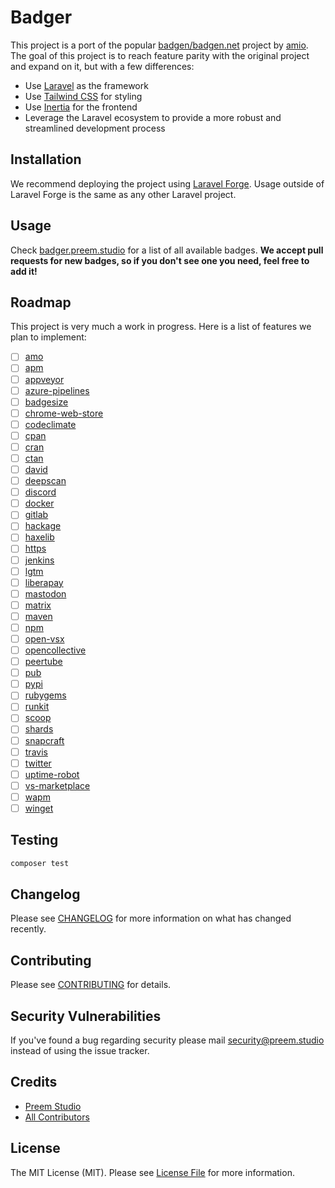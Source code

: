 # Badger

This project is a port of the popular [badgen/badgen.net](https://github.com/badgen/badgen.net) project by [amio](https://github.com/amio). The goal of this project is to reach feature parity with the original project and expand on it, but with a few differences:

- Use [Laravel](https://laravel.com) as the framework
- Use [Tailwind CSS](https://tailwindcss.com) for styling
- Use [Inertia](https://inertiajs.com) for the frontend
- Leverage the Laravel ecosystem to provide a more robust and streamlined development process

## Installation

We recommend deploying the project using [Laravel Forge](https://forge.laravel.com). Usage outside of Laravel Forge is the same as any other Laravel project.

## Usage

Check [badger.preem.studio](https://badger.preem.studio) for a list of all available badges. **We accept pull requests for new badges, so if you don't see one you need, feel free to add it!**

## Roadmap

This project is very much a work in progress. Here is a list of features we plan to implement:

- [ ] [amo](https://github.com/badgen/badgen.net/blob/master/api/amo.ts)
- [ ] [apm](https://github.com/badgen/badgen.net/blob/master/api/apm.ts)
- [ ] [appveyor](https://github.com/badgen/badgen.net/blob/master/api/appveyor.ts)
- [ ] [azure-pipelines](https://github.com/badgen/badgen.net/blob/master/api/azure-pipelines.ts)
- [ ] [badgesize](https://github.com/badgen/badgen.net/blob/master/api/badgesize.ts)
- [ ] [chrome-web-store](https://github.com/badgen/badgen.net/blob/master/api/chrome-web-store.ts)
- [ ] [codeclimate](https://github.com/badgen/badgen.net/blob/master/api/codeclimate.ts)
- [ ] [cpan](https://github.com/badgen/badgen.net/blob/master/api/cpan.ts)
- [ ] [cran](https://github.com/badgen/badgen.net/blob/master/api/cran.ts)
- [ ] [ctan](https://github.com/badgen/badgen.net/blob/master/api/ctan.ts)
- [ ] [david](https://github.com/badgen/badgen.net/blob/master/api/david.ts)
- [ ] [deepscan](https://github.com/badgen/badgen.net/blob/master/api/deepscan.ts)
- [ ] [discord](https://github.com/badgen/badgen.net/blob/master/api/discord.ts)
- [ ] [docker](https://github.com/badgen/badgen.net/blob/master/api/docker.ts)
- [ ] [gitlab](https://github.com/badgen/badgen.net/blob/master/api/gitlab.ts)
- [ ] [hackage](https://github.com/badgen/badgen.net/blob/master/api/hackage.ts)
- [ ] [haxelib](https://github.com/badgen/badgen.net/blob/master/api/haxelib.ts)
- [ ] [https](https://github.com/badgen/badgen.net/blob/master/api/https.ts)
- [ ] [jenkins](https://github.com/badgen/badgen.net/blob/master/api/jenkins.ts)
- [ ] [lgtm](https://github.com/badgen/badgen.net/blob/master/api/lgtm.ts)
- [ ] [liberapay](https://github.com/badgen/badgen.net/blob/master/api/liberapay.ts)
- [ ] [mastodon](https://github.com/badgen/badgen.net/blob/master/api/mastodon.ts)
- [ ] [matrix](https://github.com/badgen/badgen.net/blob/master/api/matrix.ts)
- [ ] [maven](https://github.com/badgen/badgen.net/blob/master/api/maven.ts)
- [ ] [npm](https://github.com/badgen/badgen.net/blob/master/api/npm.ts)
- [ ] [open-vsx](https://github.com/badgen/badgen.net/blob/master/api/open-vsx.ts)
- [ ] [opencollective](https://github.com/badgen/badgen.net/blob/master/api/opencollective.ts)
- [ ] [peertube](https://github.com/badgen/badgen.net/blob/master/api/peertube.ts)
- [ ] [pub](https://github.com/badgen/badgen.net/blob/master/api/pub.ts)
- [ ] [pypi](https://github.com/badgen/badgen.net/blob/master/api/pypi.ts)
- [ ] [rubygems](https://github.com/badgen/badgen.net/blob/master/api/rubygems.ts)
- [ ] [runkit](https://github.com/badgen/badgen.net/blob/master/api/runkit.ts)
- [ ] [scoop](https://github.com/badgen/badgen.net/blob/master/api/scoop.ts)
- [ ] [shards](https://github.com/badgen/badgen.net/blob/master/api/shards.ts)
- [ ] [snapcraft](https://github.com/badgen/badgen.net/blob/master/api/snapcraft.ts)
- [ ] [travis](https://github.com/badgen/badgen.net/blob/master/api/travis.ts)
- [ ] [twitter](https://github.com/badgen/badgen.net/blob/master/api/twitter.ts)
- [ ] [uptime-robot](https://github.com/badgen/badgen.net/blob/master/api/uptime-robot.ts)
- [ ] [vs-marketplace](https://github.com/badgen/badgen.net/blob/master/api/vs-marketplace.ts)
- [ ] [wapm](https://github.com/badgen/badgen.net/blob/master/api/wapm.ts)
- [ ] [winget](https://github.com/badgen/badgen.net/blob/master/api/winget.ts)

## Testing

```bash
composer test
```

## Changelog

Please see [CHANGELOG](CHANGELOG.md) for more information on what has changed recently.

## Contributing

Please see [CONTRIBUTING](CONTRIBUTING.md) for details.

## Security Vulnerabilities

If you've found a bug regarding security please mail [security@preem.studio](mailto:security@preem.studio) instead of using the issue tracker.

## Credits

- [Preem Studio](https://github.com/PreemStudio)
- [All Contributors](../../contributors)

## License

The MIT License (MIT). Please see [License File](LICENSE.md) for more information.
